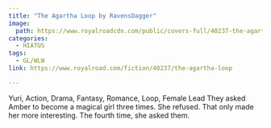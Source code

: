 ```yaml
---
title: "The Agartha Loop by RavensDagger"
image:
  path: https://www.royalroadcdn.com/public/covers-full/40237-the-agartha-loop.jpg
categories:
  - HIATUS
tags:
  - GL/WLW
link: https://www.royalroad.com/fiction/40237/the-agartha-loop

---
```

Yuri, Action, Drama, Fantasy, Romance, Loop, Female Lead
They asked Amber to become a magical girl three times. She refused. That only made her more interesting. The fourth time, she asked them.